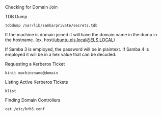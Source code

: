 Checking for Domain Join

TDB Dump

~~~~~~~~~~~~~~~~~~~~~~~~~~~~~~~~~
tdbdump /var/lib/samba/private/secrets.tdb
~~~~~~~~~~~~~~~~~~~~~~~~~~~~~~~~~

If the machine is domain joined it will have the domain name in the dump in the hostname. (ex. host/ubuntu.els.local@ELS.LOCAL)

If Samba 3 is employed, the password will be in plaintext. If Samba 4 is employed it will be in a hex value that can be decoded.

Requesting a Kerberos Ticket

~~~~~~~~~~~~~~~~~~~~~~~~~~~~~~~~~
kinit machinename@domain
~~~~~~~~~~~~~~~~~~~~~~~~~~~~~~~~~

Listing Active Kerberos Tickets

~~~~~~~~~~~~~~~~~~~~~~~~~~~~~~~~~
klist
~~~~~~~~~~~~~~~~~~~~~~~~~~~~~~~~~

Finding Domain Controllers

~~~~~~~~~~~~~~~~~~~~~~~~~~~~~~~~~
cat /etc/krb5.conf
~~~~~~~~~~~~~~~~~~~~~~~~~~~~~~~~~
